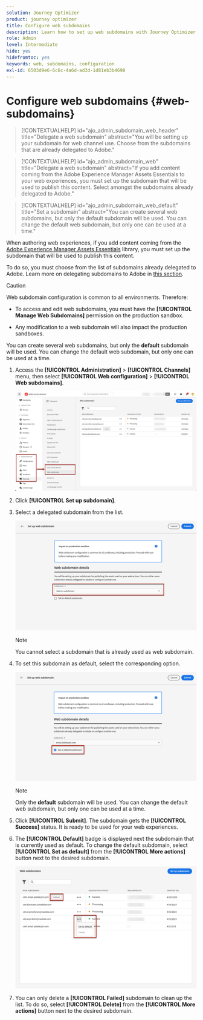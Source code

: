 ```yaml
---
solution: Journey Optimizer
product: journey optimizer
title: Configure web subdomains
description: Learn how to set up web subdomains with Journey Optimizer
role: Admin
level: Intermediate
hide: yes
hidefromtoc: yes
keywords: web, subdomains, configuration
exl-id: 6503d9e6-6c6c-4a6d-ad3d-1d81eb3b4698
---
```

# Configure web subdomains {#web-subdomains}

>[!CONTEXTUALHELP]
>id="ajo_admin_subdomain_web_header"
>title="Delegate a web subdomain"
>abstract="You will be setting up your subdomain for web channel use. Choose from the subdomains that are already delegated to Adobe."

>[!CONTEXTUALHELP]
>id="ajo_admin_subdomain_web"
>title="Delegate a web subdomain"
>abstract="If you add content coming from the Adobe Experience Manager Assets Essentials to your web experiences, you  must set up the subdomain that will be used to publish this content. Select amongst the subdomains already delegated to Adobe."

>[!CONTEXTUALHELP]
>id="ajo_admin_subdomain_web_default"
>title="Set a subdomain"
>abstract="You can create several web subdomains, but only the default subdomain will be used. You can change the default web subdomain, but only one can be used at a time."

When authoring web experiences, if you add content coming from the [Adobe Experience Manager Assets Essentials](../email/assets-essentials.md) library, you  must set up the subdomain that will be used to publish this content.

To do so, you must choose from the list of subdomains already delegated to Adobe. Learn more on delegating subdomains to Adobe in [this section](../configuration/delegate-subdomain.md).

>[!CAUTION]
>
>Web subdomain configuration is common to all environments. Therefore:
>
>* To access and edit web subdomains, you must have the **[!UICONTROL Manage Web Subdomains]** permission on the production sandbox.
>
> * Any modification to a web subdomain will also impact the production sandboxes.

You can create several web subdomains, but only the **default** subdomain will be used. You can change the default web subdomain, but only one can be used at a time.

1. Access the **[!UICONTROL Administration]** > **[!UICONTROL Channels]** menu, then select **[!UICONTROL Web configuration]** > **[!UICONTROL Web subdomains]**.

    ![](assets/web-access-subdomains.png)

1. Click **[!UICONTROL Set up subdomain]**.

1. Select a delegated subdomain from the list.

    ![](assets/web-subdomain-details.png)

    >[!NOTE]
    >
    >You cannot select a subdomain that is already used as web subdomain.

1. To set this subdomain as default, select the corresponding option.

    ![](assets/web-subdomain-details-default.png)

    >[!NOTE]
    >
    >Only the **default** subdomain will be used. You can change the default web subdomain, but only one can be used at a time.

1. Click **[!UICONTROL Submit]**. The subdomain gets the **[!UICONTROL Success]** status. It is ready to be used for your web experiences.

1. The **[!UICONTROL Default]** badge is displayed next the subdomain that is currently used as default. To change the default subdomain, select **[!UICONTROL Set as default]** from the **[!UICONTROL More actions]** button next to the desired subdomain.

    ![](assets/web-subdomain-default.png)

    <!--Only a subdomain with the **[!UICONTROL Success]** status can be set as default.-->

1. You can only delete a **[!UICONTROL Failed]** subdomain to clean up the list. To do so, select **[!UICONTROL Delete]** from the **[!UICONTROL More actions]** button next to the desired subdomain.

<!--You cannot delete a subdomain with the **[!UICONTROL Processing]** status.-->
